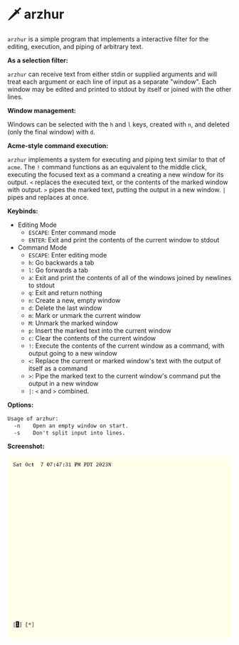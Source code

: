 # 🗡 arzhur

`arzhur` is a simple program that implements a interactive filter for the editing, execution, and piping of arbitrary text.

**As a selection filter:**

`arzhur` can receive text from either stdin or supplied arguments and will treat each argument or each line of input as a separate "window". Each window may be edited and printed to stdout by itself or joined with the other lines.

**Window management:**

Windows can be selected with the `h` and `l` keys, created with `n`, and deleted (only the final window) with `d`.

**Acme-style command execution:**

`arzhur` implements a system for executing and piping text similar to that of `acme`. The `!` command functions as an equivalent to the middle click, executing the focused text as a command a creating a new window for its output. `<` replaces the executed text, or the contents of the marked window with output. `>` pipes the marked text, putting the output in a new window. `|` pipes and replaces at once.

**Keybinds:**

* Editing Mode
	- `ESCAPE`: Enter command mode
	- `ENTER`: Exit and print the contents of the current window to stdout
* Command Mode
	- `ESCAPE`: Enter editing mode
	- `h`: Go backwards a tab
	- `l`: Go forwards a tab
	- `a`: Exit and print the contents of all of the windows joined by newlines to stdout
	- `q`: Exit and return nothing
	- `n`: Create a new, empty window
	- `d`: Delete the last window
	- `m`: Mark or unmark the current window
	- `M`: Unmark the marked window
	- `p`: Insert the marked text into the current window
	- `c`: Clear the contents of the current window
	- `!`: Execute the contents of the current window as a command, with output going to a new window
	- `<`: Replace the current or marked window's text with the output of itself as a command
	- `>`: Pipe the marked text to the current window's command put the output in a new window
	- `|`: `<` and `>` combined.

**Options:**

```
Usage of arzhur:
  -n	Open an empty window on start.
  -s	Don't split input into lines.
```

**Screenshot:**

![arzhur editing the output of the date command](in-use.png "arzhur editing the output of the date command")